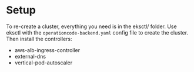 # Setup

To re-create a cluster, everything you need is in the eksctl/ folder.  Use eksctl with the `operationcode-backend.yaml` config file to create the cluster.
Then install the controllers:
* aws-alb-ingress-controller
* external-dns
* vertical-pod-autoscaler

